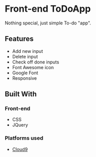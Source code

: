 # Front-end ToDoApp

Nothing special, just simple To-do "app".

## Features

* Add new input
* Delete input
* Check off done inputs
* Font Awesome icon
* Google Font
* Responsive

## Built With

### Front-end 

* CSS
* JQuery

### Platforms used
* [Cloud9](https://c9.io/)